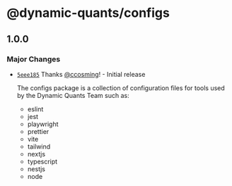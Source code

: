 # @dynamic-quants/configs

## 1.0.0

### Major Changes

- [`5eee185`](https://github.com/DynamicQuants/devkit/commit/5eee185e7c94b8e69831ca054f5755e771932ded) Thanks [@ccosming](https://github.com/ccosming)! - Initial release

  The configs package is a collection of configuration files for tools used by the Dynamic Quants Team such as:

  - eslint
  - jest
  - playwright
  - prettier
  - vite
  - tailwind
  - nextjs
  - typescript
  - nestjs
  - node
